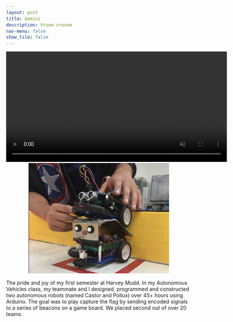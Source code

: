```yaml
---
layout: post
title: Gemini
description: Vroom vrooom
nav-menu: false
show_tile: false
---
```

<p align="center">
    <video width="600" height="300" autoplay loop muted>
    <source src="../assets/videos/cutiepatootie.mp4" type="video/mp4" />
    </video>
    <img height="300" src="../assets/images/gemini.png">
</p>

The pride and joy of my first semester at Harvey Mudd. In my Autonomous Vehicles class, my teammate and I designed, programmed and constructed two autonomous robots (named Castor and Pollux) over 45+ hours using Arduino. The goal was to play capture the flag by sending encoded signals to a series of beacons on a game board. We placed second out of over 20 teams.


<p align="center">
    <object data="../assets/files/e11report.pdf" width="600" height="600" type='application/pdf'>
</p>